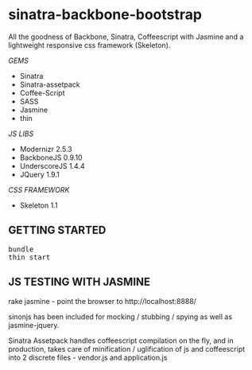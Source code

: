 sinatra-backbone-bootstrap
==========================
All the goodness of Backbone, Sinatra, Coffeescript with Jasmine and a lightweight responsive css framework (Skeleton).

_GEMS_
 - Sinatra
 - Sinatra-assetpack
 - Coffee-Script
 - SASS
 - Jasmine
 - thin

_JS LIBS_
 - Modernizr 2.5.3
 - BackboneJS 0.9.10
 - UnderscoreJS 1.4.4
 - JQuery 1.9.1

_CSS FRAMEWORK_
 - Skeleton 1.1

GETTING STARTED
-------------------

<pre>
bundle
thin start
</pre>

JS TESTING WITH JASMINE
------------------------

rake jasmine - point the browser to http://localhost:8888/

sinonjs has been included for mocking / stubbing / spying as well as jasmine-jquery.

Sinatra Assetpack handles coffeescript compilation on the fly, and in production, takes care of minification / uglification of js and coffeescript into 2 discrete files - vendor.js and application.js

